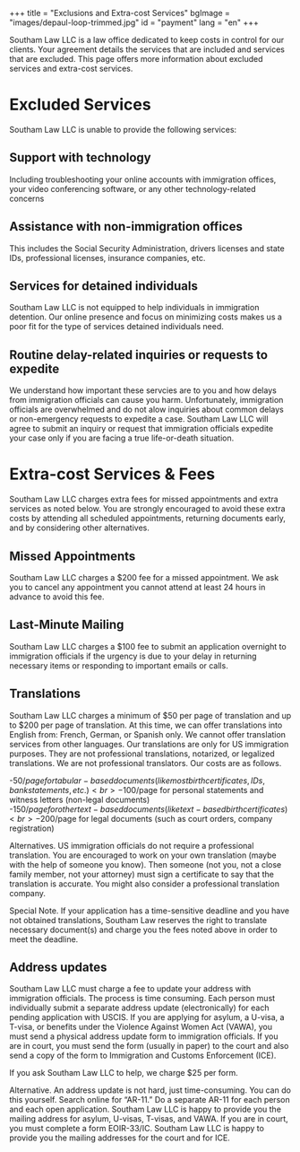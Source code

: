 +++
title = "Exclusions and Extra-cost Services"
bgImage = "images/depaul-loop-trimmed.jpg"
id = "payment"
lang = "en"
+++


Southam Law LLC is a law office dedicated to keep costs in control for our clients. Your agreement details the services that are included and services that are excluded. This page offers more information about excluded services and extra-cost services.

# Excluded Services
Southam Law LLC is unable to provide the following services:

## Support with technology
Including troubleshooting your online accounts with immigration offices, your video conferencing software, or any other technology-related concerns

## Assistance with non-immigration offices
This includes the Social Security Administration, drivers licenses and state IDs, professional licenses, insurance companies, etc.

## Services for detained individuals
Southam Law LLC is not equipped to help individuals in immigration detention. Our online presence and focus on minimizing costs makes us a poor fit for the type of services detained individuals need.

## Routine delay-related inquiries or requests to expedite
We understand how important these servcies are to you and how delays from immigration officials can cause you harm. Unfortunately, immigration officials are overwhelmed and do not alow inquiries about common delays or non-emergency requests to expedite a case. Southam Law LLC will agree to submit an inquiry or request that immigration officials expedite your case only if you are facing a true life-or-death situation. <br>


# Extra-cost Services & Fees

Southam Law LLC charges extra fees for missed appointments and extra services as noted below. You are strongly encouraged to avoid these extra costs by attending all scheduled appointments, returning documents early, and by considering other alternatives.

## Missed Appointments
Southam Law LLC charges a $200 fee for a missed appointment. We ask you to cancel any appointment you cannot attend at least 24 hours in advance to avoid this fee.

## Last-Minute Mailing
Southam Law LLC charges a $100 fee to submit an application overnight to immigration officials if the urgency is due to your delay in returning necessary items or responding to important emails or calls.

## Translations
Southam Law LLC charges a minimum of $50 per page of translation and up to $200 per page of translation. At this time, we can offer translations into English from: French, German, or Spanish only. We cannot offer translation services from other languages. Our translations are only for US immigration purposes. They are not professional translations, notarized, or legalized translations. We are not professional translators. Our costs are as follows.

-$50/page for tabular-based documents (like most birth certificates, IDs, bank statements, etc.)<br>
-$100/page for personal statements and witness letters (non-legal documents)<br>
-$150/page for other text-based documents (like text-based birth certificates)<br>
-$200/page for legal documents (such as court orders, company registration)

Alternatives. US immigration officials do not require a professional translation. You are encouraged to work on your own translation (maybe with the help of someone you know). Then someone (not you, not a close family member, not your attorney) must sign a certificate to say that the translation is accurate. You might also consider a professional translation company.

Special Note. If your application has a time-sensitive deadline and you have not obtained translations, Southam Law reserves the right to translate necessary document(s) and charge you the fees noted above in order to meet the deadline.

## Address updates
Southam Law LLC must charge a fee to update your address with immigration officials. The process is time consuming. Each person must individually submit a separate address update (electronically) for each pending application with USCIS. If you are applying for asylum, a U-visa, a T-visa, or benefits under the Violence Against Women Act (VAWA), you must send a physical address update form to immigration officials. If you are in court, you must send the form (usually in paper) to the court and also send a copy of the form to Immigration and Customs Enforcement (ICE).

If you ask Southam Law LLC to help, we charge $25 per form.

Alternative. An address update is not hard, just time-consuming. You can do this yourself. Search online for “AR-11.” Do a separate AR-11 for each person and each open application. Southam Law LLC is happy to provide you the mailing address for asylum, U-visas, T-visas, and VAWA. If you are in court, you must complete a form EOIR-33/IC. Southam Law LLC is happy to provide you the mailing addresses for the court and for ICE.
